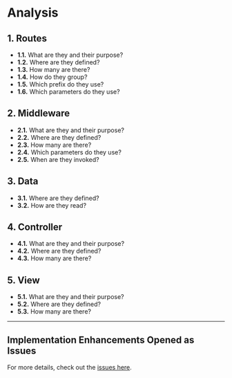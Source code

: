 # **Analysis**

## **1. Routes**
- **1.1.** What are they and their purpose?  
- **1.2.** Where are they defined?  
- **1.3.** How many are there?  
- **1.4.** How do they group?  
- **1.5.** Which prefix do they use?  
- **1.6.** Which parameters do they use?  

## **2. Middleware**
- **2.1.** What are they and their purpose?  
- **2.2.** Where are they defined?  
- **2.3.** How many are there?  
- **2.4.** Which parameters do they use?  
- **2.5.** When are they invoked?  

## **3. Data**
- **3.1.** Where are they defined?  
- **3.2.** How are they read?  

## **4. Controller**
- **4.1.** What are they and their purpose?  
- **4.2.** Where are they defined?  
- **4.3.** How many are there?  

## **5. View**
- **5.1.** What are they and their purpose?  
- **5.2.** Where are they defined?  
- **5.3.** How many are there?  

---

## **Implementation Enhancements Opened as Issues**
For more details, check out the [issues here](https://github.com/Stucom-Pelai/M07_UF2_Laravel/issues).
